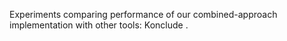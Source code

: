 Experiments comparing performance of our combined-approach implementation with other tools: Konclude .